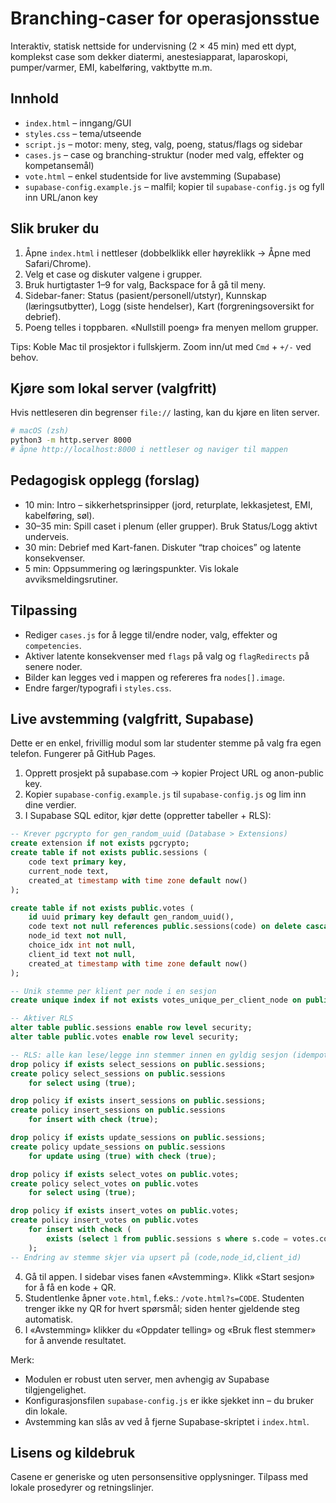 # Branching-caser for operasjonsstue

Interaktiv, statisk nettside for undervisning (2 × 45 min) med ett dypt, komplekst case som dekker diatermi, anestesiapparat, laparoskopi, pumper/varmer, EMI, kabelføring, vaktbytte m.m.

## Innhold
- `index.html` – inngang/GUI
- `styles.css` – tema/utseende
- `script.js` – motor: meny, steg, valg, poeng, status/flags og sidebar
- `cases.js` – case og branching-struktur (noder med valg, effekter og kompetansemål)
 - `vote.html` – enkel studentside for live avstemming (Supabase)
 - `supabase-config.example.js` – malfil; kopier til `supabase-config.js` og fyll inn URL/anon key

## Slik bruker du
1. Åpne `index.html` i nettleser (dobbelklikk eller høyreklikk → Åpne med Safari/Chrome).
2. Velg et case og diskuter valgene i grupper.
3. Bruk hurtigtaster 1–9 for valg, Backspace for å gå til meny.
5. Sidebar-faner: Status (pasient/personell/utstyr), Kunnskap (læringsutbytter), Logg (siste hendelser), Kart (forgreningsoversikt for debrief).
4. Poeng telles i toppbaren. «Nullstill poeng» fra menyen mellom grupper.

Tips: Koble Mac til prosjektor i fullskjerm. Zoom inn/ut med `Cmd` + `+/-` ved behov.

## Kjøre som lokal server (valgfritt)
Hvis nettleseren din begrenser `file://` lasting, kan du kjøre en liten server.

```bash
# macOS (zsh)
python3 -m http.server 8000
# åpne http://localhost:8000 i nettleser og naviger til mappen
```

## Pedagogisk opplegg (forslag)
- 10 min: Intro – sikkerhetsprinsipper (jord, returplate, lekkasjetest, EMI, kabelføring, søl).
- 30–35 min: Spill caset i plenum (eller grupper). Bruk Status/Logg aktivt underveis.
- 30 min: Debrief med Kart-fanen. Diskuter “trap choices” og latente konsekvenser.
- 5 min: Oppsummering og læringspunkter. Vis lokale avviksmeldingsrutiner.

## Tilpassing
- Rediger `cases.js` for å legge til/endre noder, valg, effekter og `competencies`.
- Aktiver latente konsekvenser med `flags` på valg og `flagRedirects` på senere noder.
- Bilder kan legges ved i mappen og refereres fra `nodes[].image`.
- Endre farger/typografi i `styles.css`.

## Live avstemming (valgfritt, Supabase)
Dette er en enkel, frivillig modul som lar studenter stemme på valg fra egen telefon. Fungerer på GitHub Pages.

1) Opprett prosjekt på supabase.com → kopier Project URL og anon-public key.
2) Kopier `supabase-config.example.js` til `supabase-config.js` og lim inn dine verdier.
3) I Supabase SQL editor, kjør dette (oppretter tabeller + RLS):

```sql
-- Krever pgcrypto for gen_random_uuid (Database > Extensions)
create extension if not exists pgcrypto;
create table if not exists public.sessions (
	code text primary key,
	current_node text,
	created_at timestamp with time zone default now()
);

create table if not exists public.votes (
	id uuid primary key default gen_random_uuid(),
	code text not null references public.sessions(code) on delete cascade,
	node_id text not null,
	choice_idx int not null,
	client_id text not null,
	created_at timestamp with time zone default now()
);

-- Unik stemme per klient per node i en sesjon
create unique index if not exists votes_unique_per_client_node on public.votes(code, node_id, client_id);

-- Aktiver RLS
alter table public.sessions enable row level security;
alter table public.votes enable row level security;

-- RLS: alle kan lese/legge inn stemmer innen en gyldig sesjon (idempotent)
drop policy if exists select_sessions on public.sessions;
create policy select_sessions on public.sessions
	for select using (true);

drop policy if exists insert_sessions on public.sessions;
create policy insert_sessions on public.sessions
	for insert with check (true);

drop policy if exists update_sessions on public.sessions;
create policy update_sessions on public.sessions
	for update using (true) with check (true);

drop policy if exists select_votes on public.votes;
create policy select_votes on public.votes
	for select using (true);

drop policy if exists insert_votes on public.votes;
create policy insert_votes on public.votes
	for insert with check (
		exists (select 1 from public.sessions s where s.code = votes.code)
	);
-- Endring av stemme skjer via upsert på (code,node_id,client_id)
```

4) Gå til appen. I sidebar vises fanen «Avstemming». Klikk «Start sesjon» for å få en kode + QR.
5) Studentlenke åpner `vote.html`, f.eks.: `/vote.html?s=CODE`. Studenten trenger ikke ny QR for hvert spørsmål; siden henter gjeldende steg automatisk.
6) I «Avstemming» klikker du «Oppdater telling» og «Bruk flest stemmer» for å anvende resultatet.

Merk:
- Modulen er robust uten server, men avhengig av Supabase tilgjengelighet.
- Konfigurasjonsfilen `supabase-config.js` er ikke sjekket inn – du bruker din lokale.
- Avstemming kan slås av ved å fjerne Supabase-skriptet i `index.html`.

## Lisens og kildebruk
Casene er generiske og uten personsensitive opplysninger. Tilpass med lokale prosedyrer og retningslinjer.

